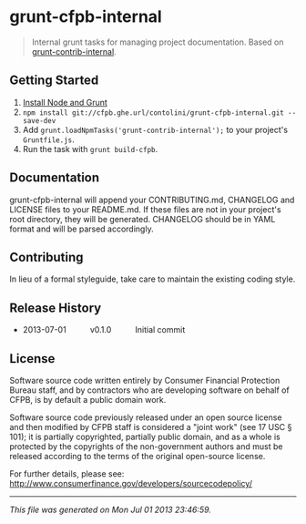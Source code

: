 # grunt-cfpb-internal

> Internal grunt tasks for managing project documentation. Based on [grunt-contrib-internal](https://github.com/gruntjs/grunt-contrib-internal).

## Getting Started

1. [Install Node and Grunt](https://cfpb.ghe.url/contolini/grunt-init-cfpb#prerequisites)
1. `npm install git://cfpb.ghe.url/contolini/grunt-cfpb-internal.git --save-dev`
1. Add `grunt.loadNpmTasks('grunt-contrib-internal');` to your project's `Gruntfile.js`.
1. Run the task with `grunt build-cfpb`.

## Documentation

grunt-cfpb-internal will append your CONTRIBUTING.md, CHANGELOG and LICENSE files to your README.md. If these files are not in your project's root directory, they will be generated. CHANGELOG should be in YAML format and will be parsed accordingly.

## Contributing

In lieu of a formal styleguide, take care to maintain the existing coding style.

## Release History

 * 2013-07-01   v0.1.0   Initial commit

## License

Software source code written entirely by Consumer Financial Protection Bureau staff, and by contractors who are developing software on behalf of CFPB, is by default a public domain work.

Software source code previously released under an open source license and then modified by CFPB staff is considered a "joint work" (see 17 USC § 101); it is partially copyrighted, partially public domain, and as a whole is protected by the copyrights of the non-government authors and must be released according to the terms of the original open-source license.

For further details, please see: http://www.consumerfinance.gov/developers/sourcecodepolicy/

---

*This file was generated on Mon Jul 01 2013 23:46:59.*
